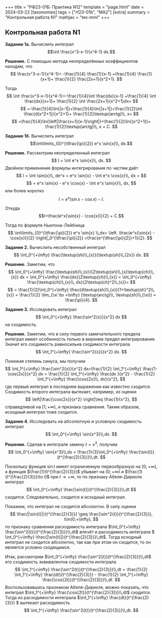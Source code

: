 +++
title = "РФ23-01Б: Практика N12"
template = "page.html"
date = 2024-03-22
[taxonomies]
tags = ["rf23-01b", "MA2"]
[extra]
summary = "Контрольная работа N1"
mathjax = "tex-mml"
+++

<!-- more -->
## Контрольная работа N1

**Задание 1а.** Вычислить интеграл $$\int \frac{x^3-x-1}{x^4-1} dx.$$

**Решение.**  С помощью метода неопределённых коэффициентов находим, что
$$
    \frac{x^3-x-1}{x^4-1}= -\frac{1}{4} \frac{1}{x-1} +\frac{1}{4} \frac{1}{x+1}+ \frac{1}{2} \frac{2x+1}{x^2+1}.
$$

Тогда
$$
    \int \frac{x^3-x-1}{x^4-1}=-\frac{1}{4}\int \frac{dx}{x-1} +\frac{1}{4} \int \frac{dx}{x+1}+ \frac{1}{2} \int \frac{2x+1}{x^2+1}dx=
$$
$$
    =-\frac{1}{4}\ln{|x-1|}+\frac{1}{4}\ln{|x+1|}+\frac{1}{2}\int \frac{d(x^2+1)}{x^2+1}+ \frac{1}{2}\textup{arctg}\\, x=
$$
$$
    =\frac{1}{4}\ln{\left|\frac{x+1}{x-1}\right|}+\frac{1}{2}\ln{(x^2+1)}+ \frac{1}{2}\textup{arctg}\\, x + C.
$$


**Задание 1б.** Вычислить интеграл 
$$\int\limits_{0}^{\tfrac{\pi}{2}} e^x \sin{x}\\, dx.$$

**Решение.** Рассмотрим неопределенный интеграл
$$
    I = \int e^x \sin{x}\\, dx.
$$
Двойное применение формулы интегрирования по частям даёт 
$$
    I = \int  \sin{x}\\, de^x = e^x \sin{x} - \int e^x \cos{x}\\, dx = 
$$
$$
    = e^x \sin{x} - e^x \cos{x} - \int e^x \sin{x}\\, dx,
$$
или более коротко
$$
    I=e^x(\sin{x} - \cos{x}) - I.
$$

Откуда $$I=\frac{e^x(\sin{x} - \cos{x})}{2} + C.$$

Тогда по формуле Ньютона-Лейбница
$$
    \int\limits_{0}^{\tfrac{\pi}{2}} e^x \sin{x} \\,dx=
    \left. \frac{e^x(\sin{x} - \cos{x})}{2} \right|_0^{\tfrac{\pi}{2}}
    =\frac{e^{\tfrac{\pi}{2}}+1}{2}.
$$  

**Задание 2.** Вычислить несобственный интеграл 
$$
    \int_0^{+\infty} \frac{\textup{sh}\\,{x}}{\textup{sh}\\,{2x}} dx.
$$

**Решение.** Заметим, что 
$$
     \int_0^{+\infty} \frac{\textup{sh}\\,{x}}{2\textup{sh}\\,{x}\textup{ch}\\,{x}} dx =
     \int_0^{+\infty} \frac{dx}{2\textup{ch}\\,{x}} =
    \int_0^{+\infty} \frac{\textup{ch}\\,{x}\\, dx}{2\textup{ch}^2\\,{x}}= 
$$
$$
    =  \frac{1}{2}\int_0^{+\infty} \frac{d\textup{sh}\\,{x}}{1+\textup{sh}^2\\,{x}} =
       \frac{1}{2} \lim_{\xi \to +\infty} (\textup{arctg}\\, \textup{sh}\\,{\xi}) = \frac{\pi}{4}.
$$

**Задание 3.** Исследовать интеграл
$$
    \int_0^{+\infty} \frac{\sin^2{x}}{x^2} dx
$$
на сходимость.

**Решение.** Заметим, что в силу первого замечательного предела интеграл имеет особенность только в верхнем предел интегрирования.
Значит его сходимость равносильна сходимости интеграла
$$
    \int_1^{+\infty} \frac{\sin^2{x}}{x^2} dx.
$$

Понижая степень синуса, мы получим
$$
    \int_1^{+\infty} \frac{\sin^2{x}}{x^2} dx=\frac{1}{2} \int_1^{+\infty}  \frac{1-\cos{2x}}{x^2} dx = \frac{1}{2} \int_1^{+\infty}  \frac{dx }{x^2} - \frac{1}{2} \int_1^{+\infty}  \frac{\cos{2x}\\, dx}{x^2},
$$
где первый интеграл в последнем выражении как известно сходится. Сходимость второго интеграла вытекает, например, из
оценки 
$$
    \left|\frac{\cos{2x}}{x^2} \right|\leq \frac{1}{x^2},
$$
справедливой на $[1;+\infty)$, и признака сравнения. Таким образом, исходный интеграл тоже сходится.

**Задание 4.** Исследовать на абсолютную и условную сходимость интеграл
$$
    \int_0^{+\infty} \sin{x^3}\\,dx.
$$

**Решение.** Сделав в интеграле замену $t=x^3$, получим
$$
    \int_0^{+\infty} \sin{x^3}\\,dx = \frac{1}{3}\int_0^{+\infty} \frac{\sin{t}}{t^{\frac{2}{3}}}\\,dt.
$$

Поскольку функция $\sin{t}$ имеет ограниченную первообразную на $[0;+\infty)$, а функция $\frac{1}{t^{\frac{2}{3}}}$ 
убывает на $(0;+\infty)$ и $\frac{1}{t^{\frac{2}{3}}}\to 0$ при $t\to +\infty$, то по признаку Абеля-Дирихле
интеграл
$$
    \int_0^{+\infty} \frac{\sin{t}}{t^{\frac{2}{3}}}\\,dt
$$
сходится. Следовательно, сходится и исходный интеграл.

Покажем, что интеграл не сходится абсолютно. В силу оценки
$$
    \frac{|\sin{t}|}{t^{\frac{2}{3}}} \geq \frac{\sin^2{t}}{t^{\frac{2}{3}}}, t\in(0;+\infty),
$$
по признаку сравнения расходимость интеграла $\int_0^{+\infty} \frac{\sin^2{t}}{t^{\frac{2}{3}}}\\,dt$ 
влечёт и расходимость интеграла $    \int_0^{+\infty} \frac{|\sin{t}|}{t^{\frac{2}{3}}}\\,dt$. Тогда исходный
интеграл не сходится абсолютно, так как при этом он сходится, то он является условно сходящимся.

Итак, рассмотрим $\int_0^{+\infty} \frac{\sin^2{t}}{t^{\frac{2}{3}}}\\,dt$ его сходимость эквивалентна сходимости интеграла
$$
     \int_1^{+\infty} \frac{\sin^2{t}}{t^{\frac{2}{3}}}\\,dt =  \frac{1}{2} \int_1^{+\infty} \frac{dt}{t^{\frac{2}{3}}} -
     \frac{1}{2} \int_1^{+\infty} \frac{\cos{2t}}{t^{\frac{2}{3}}}\\,dt.
$$
Воспользовавшись признаком Абеля-Дирихле, можно показать, что интеграл $\int_1^{+\infty} \frac{\cos{2t}}{t^{\frac{2}{3}}}\\,dt$
сходится. Тогда из расходимости интеграла $\int_1^{+\infty} \frac{dt}{t^{\frac{2}{3}}} $ вытекает расходимость 
$$
    \int_1^{+\infty} \frac{\sin^2{t}}{t^{\frac{2}{3}}}\\,dt.
$$